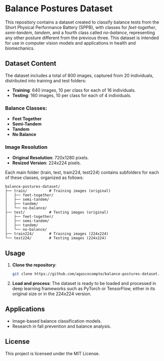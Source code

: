 # Balance Postures Dataset

This repository contains a dataset created to classify balance tests from the Short Physical Performance Battery (SPPB), with classes for *feet-together*, *semi-tandem*, *tandem*, and a fourth class called *no-balance*, representing any other posture different from the previous three. This dataset is intended for use in computer vision models and applications in health and biomechanics.

## Dataset Content

The dataset includes a total of 800 images, captured from 20 individuals, distributed into training and test folders:
- **Training**: 640 images, 10 per class for each of 16 individuals.
- **Testing**: 160 images, 10 per class for each of 4 individuals.

### Balance Classes:

- **Feet Together**
- **Semi-Tandem**
- **Tandem**
- **No Balance**

### Image Resolution

- **Original Resolution**: 720x1280 pixels.
- **Resized Version**: 224x224 pixels.


Each main folder (train, test, train224, test224) contains subfolders for each of these classes, organized as follows:

```plaintext
balance-postures-dataset/
├── train/          # Training images (original)
│   ├── feet-together/
│   ├── semi-tandem/
│   ├── tandem/
│   └── no-balance/
├── test/           # Testing images (original)
│   ├── feet-together/
│   ├── semi-tandem/
│   ├── tandem/
│   └── no-balance/
├── train224/       # Training images (224x224)
└── test224/        # Testing images (224x224)
```

## Usage

1. **Clone the repository**:
   ```bash
   git clone https://github.com/agascocompte/balance-postures-dataset.git
   ```
2. **Load and process**: The dataset is ready to be loaded and processed in deep learning frameworks such as PyTorch or TensorFlow, either in its original size or in the 224x224 version.

## Applications

- Image-based balance classification models.
- Research in fall prevention and balance analysis.

## License

This project is licensed under the MIT License.

